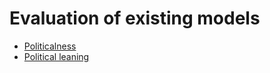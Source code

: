 # Evaluation of existing models

- [Politicalness](politicalness)
- [Political leaning](political_leaning)
